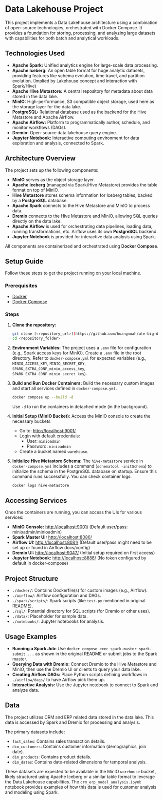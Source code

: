 # Data Lakehouse Project

This project implements a Data Lakehouse architecture using a combination of open-source technologies, orchestrated with Docker Compose. It provides a foundation for storing, processing, and analyzing large datasets with capabilities for both batch and analytical workloads.

## Technologies Used

- **Apache Spark:** Unified analytics engine for large-scale data processing.
- **Apache Iceberg:** An open table format for huge analytic datasets, providing features like schema evolution, time travel, and partition evolution. (Implied by Lakehouse concept and interaction with Spark/Hive)
- **Apache Hive Metastore:** A central repository for metadata about data stored in the data lake.
- **MinIO:** High-performance, S3 compatible object storage, used here as the storage layer for the data lake.
- **PostgreSQL:** Relational database used as the backend for the Hive Metastore and Apache Airflow.
- **Apache Airflow:** Platform to programmatically author, schedule, and monitor workflows (DAGs).
- **Dremio:** Open-source data lakehouse query engine.
- **Jupyter Notebook:** Interactive computing environment for data exploration and analysis, connected to Spark.

## Architecture Overview

The project sets up the following components:

- **MinIO** serves as the object storage layer.
- **Apache Iceberg** (managed via Spark/Hive Metastore) provides the table format on top of MinIO.
- **Hive Metastore** stores schema information for Iceberg tables, backed by a **PostgreSQL** database.
- **Apache Spark** connects to the Hive Metastore and MinIO to process data.
- **Dremio** connects to the Hive Metastore and MinIO, allowing SQL queries directly on the data lake.
- **Apache Airflow** is used for orchestrating data pipelines, loading data, running transformations, etc. Airflow uses its own **PostgreSQL** backend.
- **Jupyter Notebook** is provided for interactive data analysis using Spark.

All components are containerized and orchestrated using **Docker Compose**.

## Setup Guide

Follow these steps to get the project running on your local machine.

### Prerequisites

- [Docker](https://www.docker.com/get-started/)
- [Docker Compose](https://docs.docker.com/compose/install/)

### Steps

1.  **Clone the repository:**

    ```bash
    git clone [<repository_url>](https://github.com/hoangnoah/ute-big-data.git)
    cd <repository_folder>
    ```

2.  **Environment Variables:**
    The project uses a `.env` file for configuration (e.g., Spark access keys for MinIO). Create a `.env` file in the root directory. Refer to `docker-compose.yml` for expected variables (e.g., `MINIO_ACCESS_KEY`, `MINIO_SECRET_KEY`, `SPARK_EXTRA_CONF_minio_access_key`, `SPARK_EXTRA_CONF_minio_secret_key`).

3.  **Build and Run Docker Containers:**
    Build the necessary custom images and start all services defined in `docker-compose.yml`.

    ```bash
    docker compose up --build -d
    ```

    Use `-d` to run the containers in detached mode (in the background).

4.  **Initial Setup (MinIO Bucket):**
    Access the MinIO console to create the necessary buckets.

    - Go to: [http://localhost:9001/](http://localhost:9001/)
    - Login with default credentials:
      - User: `minioadmin`
      - Password: `minioadmin`
    - Create a bucket named `warehouse`.

5.  **Initialize Hive Metastore Schema:**
    The `hive-metastore` service in `docker-compose.yml` includes a command (`schematool -initSchema`) to initialize the schema in the PostgreSQL database on startup. Ensure this command runs successfully. You can check container logs:

    ```bash
    docker logs hive-metastore
    ```

## Accessing Services

Once the containers are running, you can access the UIs for various services:

- **MinIO Console:** [http://localhost:9001/](http://localhost:9001/) (Default user/pass: minioadmin/minioadmin)
- **Spark Master UI:** [http://localhost:8080/](http://localhost:8080/)
- **Airflow UI:** [http://localhost:8081/](http://localhost:8081/) (Default user/pass might need to be set up or found in Airflow docs/config)
- **Dremio UI:** [http://localhost:9047/](http://localhost:9047/) (Initial setup required on first access)
- **Jupyter Notebook:** [http://localhost:8888/](http://localhost:8888/) (No token configured by default in docker-compose)

## Project Structure

- `./docker/`: Contains Dockerfile(s) for custom images (e.g., Airflow).
- `./airflow/`: Airflow configuration and DAGs.
- `./spark/scripts/`: Spark scripts (like `test.py` mentioned in original README).
- `./sql/`: Potential directory for SQL scripts (for Dremio or other uses).
- `./data/`: Placeholder for sample data.
- `./notebooks/`: Jupyter notebooks for analysis.

## Usage Examples

- **Running a Spark Job:** Use `docker compose exec spark-master spark-submit ...` as shown in the original README or submit jobs to the Spark master.
- **Querying Data with Dremio:** Connect Dremio to the Hive Metastore and MinIO, then use the Dremio UI or clients to query your data lake.
- **Creating Airflow DAGs:** Place Python scripts defining workflows in `./airflow/dags/` to have Airflow pick them up.
- **Interactive Analysis:** Use the Jupyter notebook to connect to Spark and analyze data.

## Data

The project utilizes CRM and ERP related data stored in the data lake. This data is accessed by Spark and Dremio for processing and analysis.

The primary datasets include:

- `fact_sales`: Contains sales transaction details.
- `dim_customers`: Contains customer information (demographics, join date).
- `dim_products`: Contains product details.
- `dim_dates`: Contains date-related dimensions for temporal analysis.

These datasets are expected to be available in the MinIO `warehouse` bucket, likely structured using Apache Iceberg or a similar table format to leverage the Data Lakehouse capabilities. The `crm_erp_model_analysis.ipynb` notebook provides examples of how this data is used for customer analysis and modeling using Spark.
